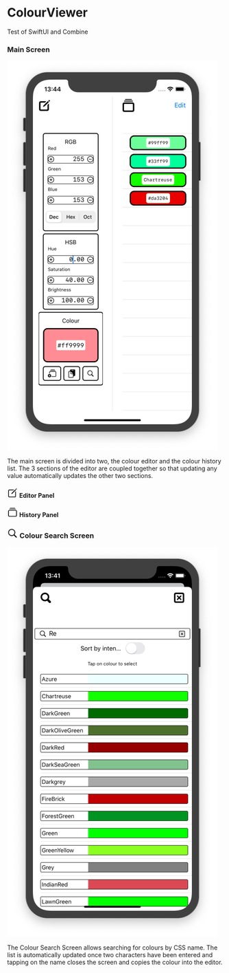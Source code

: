 # ColourViewer
Test of SwiftUI and Combine

### Main Screen
![Main Screen](Images/main.png "Main Screen")

The main screen is divided into two, the colour editor and the colour history list. The 3 sections of the editor are coupled together so that updating any value automatically updates the other two sections.

#### <img src="Images/square.and.pencil.png" height="23" width="25"> Editor Panel

#### <img src="Images/rectangle.stack.png" height="23" width="25"> History Panel

### <img src="Images/magnifyingglass.png" height="23" width="25"> Colour Search Screen

![Colour Search Screen](Images/search.png "Colour Search Screen")

The Colour Search Screen allows searching for colours by CSS name. The list is automatically updated once two characters have been entered and tapping on the name closes the screen and copies the colour into the editor.
